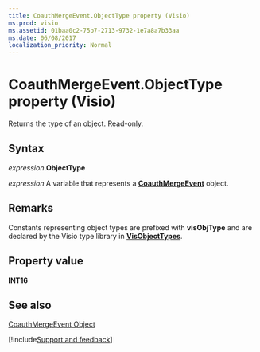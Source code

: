```yaml
---
title: CoauthMergeEvent.ObjectType property (Visio)
ms.prod: visio
ms.assetid: 01baa0c2-75b7-2713-9732-1e7a8a7b33aa
ms.date: 06/08/2017
localization_priority: Normal
---
```



# CoauthMergeEvent.ObjectType property (Visio)

Returns the type of an object. Read-only.


## Syntax

_expression_.**ObjectType**

_expression_ A variable that represents a **[CoauthMergeEvent](visio.coauthmergeevent.md)** object.


## Remarks

Constants representing object types are prefixed with  **visObjType** and are declared by the Visio type library in **[VisObjectTypes](Visio.VisObjectTypes.md)**.


## Property value

 **INT16**


## See also


[CoauthMergeEvent Object](Visio.coauthmergeevent.md)

[!include[Support and feedback](~/includes/feedback-boilerplate.md)]